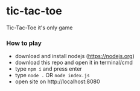 # tic-tac-toe
Tic-Tac-Toe it's only game

### How to play

- download and install nodejs (https://nodejs.org)
- download this repo and open it in terminal/cmd
- type ```npm i``` and press enter
- type ```node .``` OR ```node index.js```
- open site on http://localhost:8080
